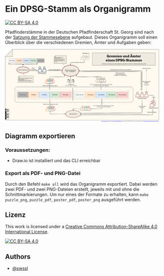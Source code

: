 
# Ein DPSG-Stamm als Organigramm
[![CC BY-SA 4.0][cc-by-sa-shield]][cc-by-sa]

Pfadfinderstämme in der Deutschen Pfadfinderschaft St. Georg sind nach der [Satzung der Stammesebene](https://dpsg.de/de/die-dpsg/ordnung-satzungen-interventionsordnung) aufgebaut. Dieses Organigramm soll einen Überblick über die verschiedenen Gremien, Ämter und Aufgaben geben:

[cc-by-sa-shield]: https://img.shields.io/badge/License-CC%20BY--SA%204.0-lightgrey.svg

![Der DPSG-Stamm als Organigramm](organigramm_stammesebene.png)

## Diagramm exportieren

### Voraussetzungen:
+ Draw.io ist installiert und das CLI erreichbar
  
### Export als PDF- und PNG-Datei
Durch den Befehl `make all` wird das Organigramm exportiert. Dabei werden zwei PDF- und zwei PNG-Dateien erstellt, jeweils mit und ohne die Schnittmarkierungen. Um nur eines der Formate zu erhalten, kann `make puzzle_png`, `puzzle_pdf`, `poster_pdf`, `poster_png` ausgeführt werden.

## Lizenz

This work is licensed under a
[Creative Commons Attribution-ShareAlike 4.0 International License][cc-by-sa].

[![CC BY-SA 4.0][cc-by-sa-image]][cc-by-sa]

[cc-by-sa]: http://creativecommons.org/licenses/by-sa/4.0/
[cc-by-sa-image]: https://licensebuttons.net/l/by-sa/4.0/88x31.png

## Authors

- [@swssl](https://www.github.com/swssl)

